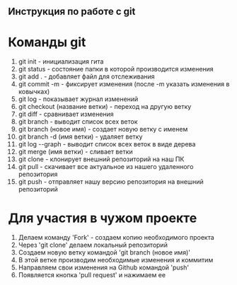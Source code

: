 ## Инструкция по работе с git

# Команды git

1. git init - инициализация гита
2. git status - состояние папки в которой производится изменения
3. git add . - добавляет файл для отслеживания
4. git commit -m - фиксирует изменения (после -m указать изменения в ковычках)
5. git log - показывает журнал изменений
6. git checkout (название ветки) - переход на другую ветку
7. git diff - сравнивает изменения
8. git branch - выводит список всех веток
9. git branch (новое имя) - создает новую ветку с именем
10. git branch -d (имя ветки) - удаляет ветку
11. git log --graph - выводит список всех веток в виде дерева
12. git merge (имя ветки) - сливает ветки
13. git clone -  клонирует внешний репозиторий на наш ПК
14. git pull -  скачивает все актуальное из нашего удаленного репозитория
15. git push - отправляет нашу версию репозитория на внешний репозиторий

# Для участия в чужом проекте

1. Делаем команду 'Fork' - создаем копию необходимого проекта
2. Через 'git clone' делаем локальный репозиторий 
3. Создаем новую ветку командой 'git branch (новое имя)'
4. В этой ветке производим необходимые изменения и коммитим
5. Направляем свои изменения на Github командой 'push'
6. Появляется кнопка 'pull request' и нажимаем ее